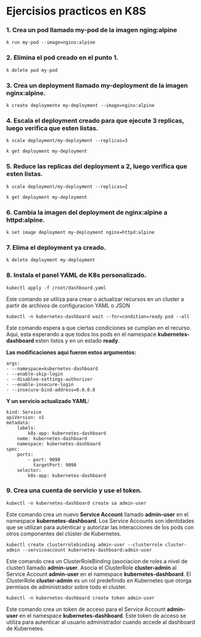 # Ejercisios practicos en K8S

### 1. Crea un pod llamado **my-pod** de la imagen **nging:alpine**

    k run my-pod --image=nginx:alpine

### 2. Elimina el pod creado en el punto 1.

    k delete pod my-pod

### 3. Crea un deployment llamado my-deployment de la imagen nginx:alpine.

    k create deploymente my-deployment --image=nginx:alpine

### 4. Escala el deployment creado para que ejecute 3 replicas, luego verifica que esten listas.

    k scale deployment/my-deployment --replicas=3

    k get deployment my-deployment

### 5. Reduce las replicas del deployment a 2, luego verifica que esten listas.

    k scale deployment/my-deployment --replicas=2

    k get deployment my-deployment

### 6. Cambia la imagen del deployment de **nginx:alpine** a **httpd:alpine**.

    k set image deployment my-deployment nginx=httpd:alpine

### 7. Elima el deployment ya creado.

    k delete deployment my-deployment

### 8. Instala el panel YAML de K8s personalizado.

    kubectl apply -f /root/dashboard.yaml

Este comando se utiliza para crear o actualizar recursos en un cluster a partir de archivos de configuracion YAML o JSON

    kubectl -n kubernetes-dashboard wait --for=condition=ready pod --all

Este comando espera a que ciertas condiciones se cumplan en el recurso. Aqui, esta esperando a que todos los pods en el namespace **kubernetes-dashboard** esten listos y en un estado **ready**.


**Las modificaciones aqui fueron estos argumentos:**

    args:
    - --namespace=kubernetes-dashboard
    - --enable-skip-login
    - --disablee-settings-authorizer
    - --enable-insecure-login
    - --insecure-bind-address=0.0.0.0

**Y un servicio actualizado YAML:**

    kind: Service
    apiVersion: v1
    metadata:
        labels:
            k8s-app: kubernetes-dashboard
        name: kubernetes-dashboard
        namespace: kubernetes-dashboard
    spec:
        ports:
            - port: 9090
              targetPort: 9090
        selector:
            k8s-app: kubernetes-dashboard


### 9. Crea una cuenta de servicio y use el token.

    kubectl -n kubernetes-dashboard create sa admin-user

Este comando crea un nuevo **Service Account** llamado **admin-user** en el namespace **kubernetes-dashboard**. Los Service Accounts son identidades que se utilizan para autenticar y autorizar las interacciones de los pods con otros componentes del clúster de Kubernetes.

    kubectl create clusterrolebinding admin-user --clusterrole cluster-admin --serviceaccount kubernetes-dashboard:admin-user

Este comando crea un ClusterRoleBinding (asociacion de roles a nivel de cluster) llamado **admin-user**. Asocia el ClusterRole **cluster-admin** al Service Account  **admin-user** en el namespace **kubernetes-dashboard**. El ClusterRole **cluster-admin** es un rol predefinido en Kubernetes que otorga permisos de administrador sobre todo el cluster.

    kubectl -n kubernetes-dashboard create token admin-user

Este comando crea un token de acceso para el Service Account **admin-user** en el namespace **kubernetes-dashboard**. Este token de acceso se utiliza para  autenticar al usuario administrador cuando accede al dashboard de Kubernetes.